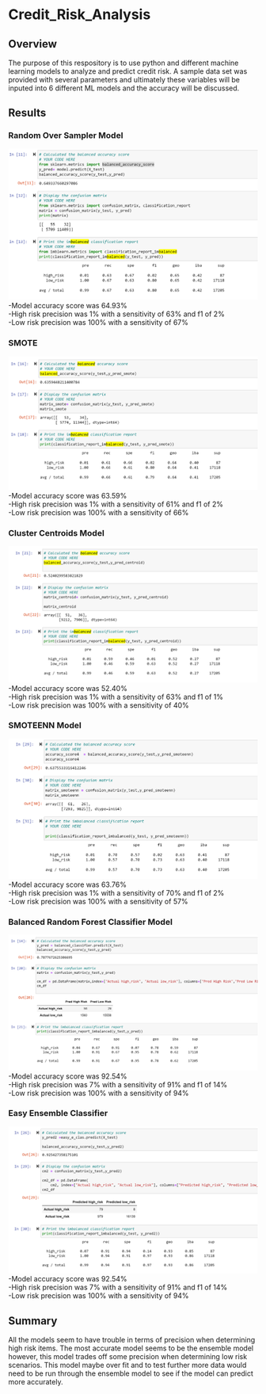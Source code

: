 # Credit_Risk_Analysis
## Overview 
The purpose of this respository is to use python and different machine learning models to analyze and predict credit risk. A sample data set was provided with several parameters and ultimately these variables will be inputed into 6 different ML models and the accuracy will be discussed. 
## Results
### Random Over Sampler Model
![Random Over Sampler Model Accuracy](https://github.com/cchoi22/Credit_Risk_Analysis/blob/main/Random_Sample_acc.PNG)
-Model accuracy score was 64.93%  
-High risk precision was 1% with a sensitivity of 63% and f1 of 2%  
-Low risk precision was 100% with a sensitivity of 67%  
### SMOTE
![SMOTE Model Accuracy](https://github.com/cchoi22/Credit_Risk_Analysis/blob/main/SMOTE_Acc.PNG)
-Model accuracy score was 63.59%  
-High risk precision was 1% with a sensitivity of 61% and f1 of 2%  
-Low risk precision was 100% with a sensitivity of 66%  
### Cluster Centroids Model
![Cluster Centroids Model Accuracy](https://github.com/cchoi22/Credit_Risk_Analysis/blob/main/centroid_acc.PNG)
-Model accuracy score was 52.40%  
-High risk precision was 1% with a sensitivity of 63% and f1 of 1%  
-Low risk precision was 100% with a sensitivity of 40%  
### SMOTEENN Model
![SMOTEENN Model Accuracy](https://github.com/cchoi22/Credit_Risk_Analysis/blob/main/smoteenn_Acc.PNG)
-Model accuracy score was 63.76%  
-High risk precision was 1% with a sensitivity of 70% and f1 of 2%    
-Low risk precision was 100% with a sensitivity of 57%    
### Balanced Random Forest Classifier Model
![Balanced Random Forest Model Accuracy](https://github.com/cchoi22/Credit_Risk_Analysis/blob/main/balanced_forest_acc.PNG)
-Model accuracy score was 92.54%  
-High risk precision was 7% with a sensitivity of 91% and f1 of 14%  
-Low risk precision was 100% with a sensitivity of 94%  
### Easy Ensemble Classifier 
![Easy Ensemble Classifier Model Accuracy](https://github.com/cchoi22/Credit_Risk_Analysis/blob/main/ensemble_acc.PNG)
-Model accuracy score was 92.54%  
-High risk precision was 7% with a sensitivity of 91% and f1 of 14%  
-Low risk precision was 100% with a sensitivity of 94%  
## Summary 
All the models seem to have trouble in terms of precision when determining high risk items. The most accurate model seems to be the ensemble model however, this model trades off some precision when determining low risk scenarios. This model maybe over fit and to test further more data would need to be run through the ensemble model to see if the model can predict more accurately. 
